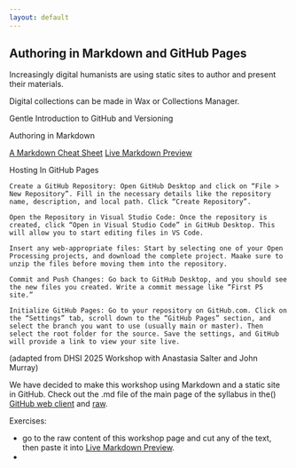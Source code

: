 ```yaml
---
layout: default
---
```


## Authoring in Markdown and GitHub Pages

Increasingly digital humanists are using static sites to author and present their materials. 

Digital collections can be made in Wax or Collections Manager. 

Gentle Introduction to GitHub and Versioning

Authoring in Markdown 

[A Markdown Cheat Sheet](https://www.markdownguide.org/cheat-sheet/) 
[Live Markdown Preview](https://markdownlivepreview.com/)

Hosting In GitHub Pages

    Create a GitHub Repository: Open GitHub Desktop and click on “File > New Repository”. Fill in the necessary details like the repository name, description, and local path. Click “Create Repository”.

    Open the Repository in Visual Studio Code: Once the repository is created, click “Open in Visual Studio Code” in GitHub Desktop. This will allow you to start editing files in VS Code.

    Insert any web-appropriate files: Start by selecting one of your Open Processing projects, and download the complete project. Maake sure to unzip the files before moving them into the repository.

    Commit and Push Changes: Go back to GitHub Desktop, and you should see the new files you created. Write a commit message like “First P5 site.”

    Initialize GitHub Pages: Go to your repository on GitHub.com. Click on the “Settings” tab, scroll down to the “GitHub Pages” section, and select the branch you want to use (usually main or master). Then select the root folder for the source. Save the settings, and GitHub will provide a link to view your site live.
 
 (adapted from DHSI 2025 Workshop with Anastasia Salter and John Murray)


We have decided to make this workshop using Markdown and a static site in GitHub. Check out the .md file of the main page of the syllabus in the() [GitHub web client](https://github.com/djwrisley/HDME/blob/main/index.md) and [raw](https://raw.githubusercontent.com/djwrisley/HDME/refs/heads/main/index.md).

Exercises: 

- go to the raw content of this workshop page and cut any of the text, then paste it into [Live Markdown Preview](https://markdownlivepreview.com/).
- 
